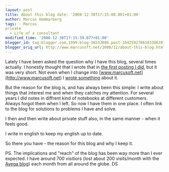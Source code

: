 ```yaml
---
layout: post
title: About this blog date: '2008-12-30T17:15:00.001+01:00'
author: Marcus Hammarberg
tags: - Marcus
private
  - Life of a consultant
modified_time: '2008-12-30T17:15:39.077+01:00'
blogger_id: tag:blogger.com,1999:blog-36533086.post-2642592786103386391
blogger_orig_url: http://www.marcusoft.net/2008/12/about-this-blog.html
---
```



Lately I have been asked the question why I have this blog, several
times actually. I honestly thought that I wrote that in [the first
posting I did](http://www.marcusoft.net/2006/10/marcus-on-net.html), but
it was very short. Not even when I change into
[www.marcusoft.net](http://www.marcusoft.net) I [wrote
something](http://www.marcusoft.net/2007/08/new-url-httpwwwmarcusoftnet.html)
about it.

But the reason for the blog is, and has always been this simple: I write
about things that interest me and when they catches my attention.
For several years I did notes in diffrent kind of notebooks at different
customers. Always forgot them when I left. So now I have them in one
place. I often link to the blog for solutions to problems I have and
solve.

I then and then write about private stuff also, in the same manner -
when it feels good.

I write in english to keep my english up to date.

So there you have - the reason for this blog and why I keep it.

PS.
The implications and "reach" of the blog has been way more than I ever
expected. I have around 700 visitiors (lost about 200 visits/month with
the [Avega
blog](http://blog.avegagroup.se/MarcusHammarberg/default.aspx)) each
month from all around the globe.
DS
